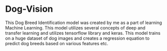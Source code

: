 # Dog-Vision
This Dog Breed Identification model was created by me as a part of learning Machine Learning. This model utilizes several concepts of deep and transfer learning and utilizes tensorflow library and keras. This model trains on a huge dataset of dog images and creates a regression equation to predict dog breeds based on various features etc.
